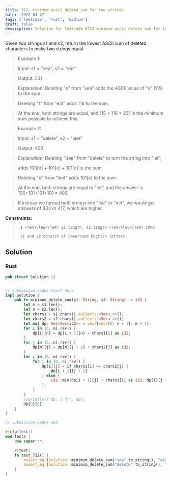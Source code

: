```yaml
---
title: 712. minimum ascii delete sum for two strings
date: '2022-04-27'
tags: ['leetcode', 'rust', 'medium']
draft: false
description: Solution for leetcode 0712 minimum ascii delete sum for two strings
---
```


 

  Given two strings s1 and s2, return the lowest ASCII sum of deleted characters to make two strings equal.

   

 >   Example 1:

  

 >   Input: s1 <TeX>=</TeX> "sea", s2 <TeX>=</TeX> "eat"

 >   Output: 231

 >   Explanation: Deleting "s" from "sea" adds the ASCII value of "s" (115) to the sum.

 >   Deleting "t" from "eat" adds 116 to the sum.

 >   At the end, both strings are equal, and 115 + 116 <TeX>=</TeX> 231 is the minimum sum possible to achieve this.

  

 >   Example 2:

  

 >   Input: s1 <TeX>=</TeX> "delete", s2 <TeX>=</TeX> "leet"

 >   Output: 403

 >   Explanation: Deleting "dee" from "delete" to turn the string into "let",

 >   adds 100[d] + 101[e] + 101[e] to the sum.

 >   Deleting "e" from "leet" adds 101[e] to the sum.

 >   At the end, both strings are equal to "let", and the answer is 100+101+101+101 <TeX>=</TeX> 403.

 >   If instead we turned both strings into "lee" or "eet", we would get answers of 433 or 417, which are higher.

  

   

  **Constraints:**

  

 >   	1 <TeX>\leq</TeX> s1.length, s2.length <TeX>\leq</TeX> 1000

 >   	s1 and s2 consist of lowercase English letters.


## Solution
### Rust
```rust
pub struct Solution {}


// submission codes start here
impl Solution {
    pub fn minimum_delete_sum(s1: String, s2: String) -> i32 {
        let m = s1.len();
        let n = s2.len();
        let chars1 = s1.chars().collect::<Vec<_>>();
        let chars2 = s2.chars().collect::<Vec<_>>();
        let mut dp: Vec<Vec<i32>> = vec![vec![0; n + 1]; m + 1];
        for i in (0..m).rev() {
            dp[i][n] = dp[i + 1][n] + chars1[i] as i32;
        }
        for j in (0..n).rev() {
            dp[m][j] = dp[m][j + 1] + chars2[j] as i32;
        }
        for i in (0..m).rev() {
            for j in (0..n).rev() {
                dp[i][j] = if chars1[i] == chars2[j] {
                    dp[i + 1][j + 1]
                } else {
                    i32::min(dp[i + 1][j] + chars1[i] as i32, dp[i][j + 1] + chars2[j] as i32)
                };
            }
        }
        //println!("dp: {:?}", dp);
        dp[0][0]
    }
}

// submission codes end

#[cfg(test)]
mod tests {
    use super::*;

    #[test]
    fn test_712() {
        assert_eq!(Solution::minimum_delete_sum("sea".to_string(), "eat".to_string()), 231);
        assert_eq!(Solution::minimum_delete_sum("delete".to_string(), "leet".to_string()), 403);
    }
}

```
